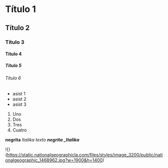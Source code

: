 # Título 1
## Título 2
### Título 3
#### Título 4
##### Título 5 
###### Título 6 
* asist 1
* asist 2
* asist 3
1. Uno
2.  Dos
3.  Tres
4.  Cuatro

**negrita**
_Italika texto_
***negrita _Italika***

!{}(https://static.nationalgeographicla.com/files/styles/image_3200/public/nationalgeographic_1468962.jpg?w=1900&h=1400)
